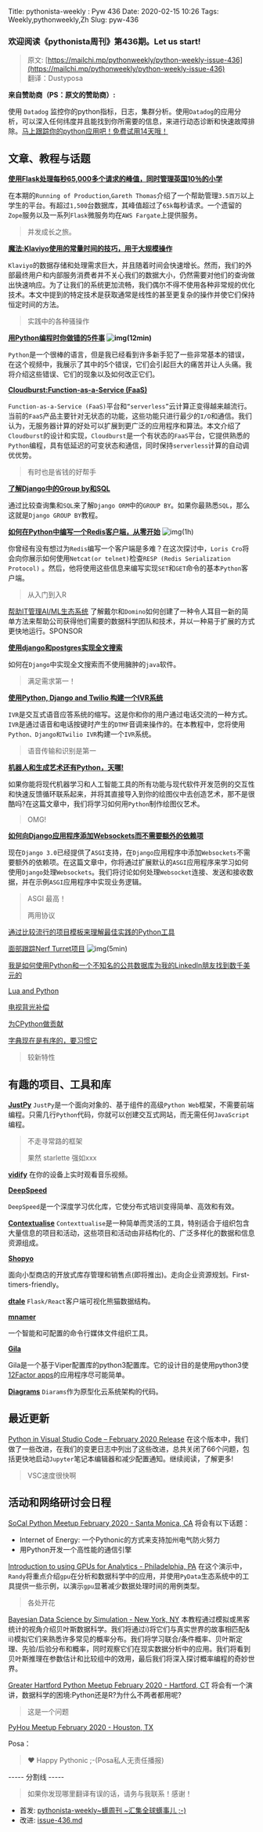 Title: pythonista-weekly : Pyw 436
Date: 2020-02-15 10:26
Tags: Weekly,pythonweekly,Zh 
Slug: pyw-436

### 欢迎阅读《pythonista周刊》第436期。Let us start!


>原文: [https://mailchi.mp/pythonweekly/python-weekly-issue-436](https://mailchi.mp/pythonweekly/python-weekly-issue-436)  
>翻译：Dustyposa

**来自赞助商（PS：原文的赞助商）:**

使用 `Datadog` 监控你的python指标，日志，集群分析。使用`Datadog`的应用分析，可以深入任何纬度并且能找到你所需要的信息，来进行动态诊断和快速故障排除。[马上跟踪你的python应用吧！免费试用14天哦！](https://www.datadoghq.com/dg/apm/python-troubleshooting/?utm_source=Advertisement&utm_medium=Advertisement&utm_campaign=PythonWeekly-Troubleshooting)


## 文章、教程与话题

**[使用Flask处理每秒65,000多个请求的峰值，同时管理英国10％的小学](https://runninginproduction.com/podcast/10-scholarpack-runs-10-percent-of-the-uks-primary-schools-and-gets-huge-traffic)**

在本期的`Running of Production`,`Gareth Thomas`介绍了一个帮助管理`3.5百万`以上学生的平台。有超过`1,500`台数据库，其峰值超过了`65k`每秒请求。一个遗留的`Zope`服务以及一系列`Flask`微服务均在`AWS Fargate`上提供服务。

> 并发成长之旅。

**[魔法:Klaviyo使用的常量时间的技巧，用于大规模操作](https://t.co/l5c5QlApa5)**

`Klaviyo`的数据存储和处理需求巨大，并且随着时间会快速增长。然而，我们的外部最终用户和内部服务消费者并不关心我们的数据大小，仍然需要对他们的查询做出快速响应。为了让我们的系统更加流畅，我们偶尔不得不使用各种非常规的优化技术。本文中提到的特定技术是获取通常是线性的甚至更复杂的操作并使它们保持恒定时间的方法。

> 实践中的各种骚操作

**[用Python编程时你做错的5件事](https://www.youtube.com/watch?v=fMRzuwlqfzs) ![img](https://gallery.mailchimp.com/e2e180baf855ac797ef407fc7/images/8def3887-e9e9-4a48-95e0-74045a6a23fc.png)(12min)**

`Python`是一个很棒的语言，但是我已经看到许多新手犯了一些非常基本的错误，在这个视频中，我展示了其中的5个错误，它们会引起巨大的痛苦并让人头痛。我将介绍这些错误、它们的现象以及如何改正它们。



**[Cloudburst:Function-as-a-Service (FaaS)](https://arxiv.org/pdf/2001.04592.pdf)**

`Function-as-a-Service (FaaS)`平台和`“serverless”`云计算正变得越来越流行。当前的`FaaS`产品主要针对无状态的功能，这些功能只进行最少的`I/O`和通信。我们认为，无服务器计算的好处可以扩展到更广泛的应用程序和算法。本文介绍了`Cloudburst`的设计和实现，`Cloudburst`是一个有状态的`FaaS`平台，它提供熟悉的`Python`编程，具有低延迟的可变状态和通信，同时保持`serverless`计算的自动调优优势。

> 有时也是省钱的好帮手

**[了解Django中的Group by和SQL](https://hakibenita.com/django-group-by-sql)**

通过比较查询集和`SQL`来了解`Django ORM`中的`GROUP BY`。如果你最熟悉`SQL`，那么这就是`Django GROUP BY`教程。

**[如何在Python中编写一个Redis客户端，从零开始](https://youtu.be/C5KkQUKhc_4?t=325)** ![img](https://gallery.mailchimp.com/e2e180baf855ac797ef407fc7/images/8def3887-e9e9-4a48-95e0-74045a6a23fc.png)(1h)

你曾经有没有想过为`Redis`编写一个客户端是多难？在这次探讨中，`Loris Cro`将会向你展示如何使用`Netcat(or telnet)`检查`RESP (Redis Serialization Protocol)`  。然后，他将使用这些信息来编写实现`SET`和`GET`命令的基本`Python`客户端。

> 从入门到入R

[帮助IT管理AI/ML生态系统](https://hubs.ly/H0mGnnr0)
了解戴尔和`Domino`如何创建了一种令人耳目一新的简单方法来帮助公司获得他们需要的数据科学团队和技术，并以一种易于扩展的方式更快地运行。SPONSOR





**[使用django和postgres实现全文搜索](http://voorloopnul.com/blog/full-text-search-with-django-and-postgres/)**

如何在`Django`中实现全文搜索而不使用臃肿的`java`软件。

> 满足需求第一！



**[使用Python, Django and Twilio 构建一个IVR系统](https://www.twilio.com/blog/building-interactive-voice-response-ivr-system-python-django-twilio)**

`IVR`是交互式语音应答系统的缩写。这是你和你的用户通过电话交流的一种方式。`IVR`是通过语音和电话按键时产生的`DTMF`音调来操作的。在本教程中，您将使用`Python、Django和Twilio IVR`构建一个`IVR`系统。

> 语音传输和识别是第一



**[机器人和生成艺术还有Python，天哪!](https://www.generativehut.com/post/robots-and-generative-art-and-python-oh-my)**

如果你能将现代机器学习和人工智能工具的所有功能与现代软件开发范例的交互性和快速反馈循环联系起来，并将其直接导入到你的绘图仪中去创造艺术，那不是很酷吗?在这篇文章中，我们将学习如何用`Python`制作绘图仪艺术。

> OMG!

**[如何向Django应用程序添加Websockets而不需要额外的依赖项](https://jaydenwindle.com/writing/django-websockets-zero-dependencies/)**

现在`Django 3.0`已经提供了`ASGI`支持，在`Django`应用程序中添加`Websockets`不需要额外的依赖项。在这篇文章中，你将通过扩展默认的`ASGI`应用程序来学习如何使用`Django`处理`Websockets`。我们将讨论如何处理`Websocket`连接、发送和接收数据，并在示例`ASGI`应用程序中实现业务逻辑。

> ASGI 最高！
>
> 两用协议

[通过比较流行的项目模板来理解最佳实践的Python工具](https://t.co/OnTsVcUDAt)

[面部跟踪Nerf Turret项目](https://www.youtube.com/watch?v=cy3QToyba4s) ![img](https://gallery.mailchimp.com/e2e180baf855ac797ef407fc7/images/8def3887-e9e9-4a48-95e0-74045a6a23fc.png)(5min)

[我是如何使用Python和一个不知名的公共数据库为我的LinkedIn朋友找到数千美元的](https://t.co/TIKFlBD8VP)

[Lua and Python](https://lwn.net/SubscriberLink/812122/bd245e8bd1018885/)

[电视背光补偿](http://www.lofibucket.com/articles/tv_backlight_compensation.html)

[为CPython做贡献](https://paper.dropbox.com/doc/Contributing-to-CPython--AuCcNnGQvvrN0p0G89TMUSy1Ag-JlgnduI6kw9MJIaGPpN9G)

[字典现在是有序的，要习惯它](https://softwaremaniacs.org/blog/2020/02/05/dicts-ordered/en/)

> 较新特性

## 有趣的项目、工具和库

**[JustPy](https://justpy.io/)** 
`JustPy`是一个面向对象的、基于组件的高级`Python Web`框架，不需要前端编程。只需几行`Python`代码，你就可以创建交互式网站，而无需任何`JavaScript`编程。

> 不走寻常路的框架
>
> 果然 starlette 强如xxx

**[vidify](https://github.com/vidify/vidify)**
在你的设备上实时观看音乐视频。

**[DeepSpeed](https://github.com/microsoft/DeepSpeed)** 

`DeepSpeed`是一个深度学习优化库，它使分布式培训变得简单、高效和有效。

**[Contextualise](https://github.com/brettkromkamp/contextualise)**
`Contexttualise`是一种简单而灵活的工具，特别适合于组织包含大量信息的项目和活动，这些项目和活动由非结构化的、广泛多样化的数据和信息资源组成。

**[Shopyo](https://github.com/Abdur-rahmaanJ/shopyo)**

面向小型商店的开放式库存管理和销售点(即将推出)。走向企业资源规划。First-timers-friendly。



**[dtale](https://github.com/man-group/dtale)**
`Flask/React`客户端可视化熊猫数据结构。

**[mnamer](https://github.com/jkwill87/mnamer)**

一个智能和可配置的命令行媒体文件组织工具。



**[Gila](https://gila.readthedocs.io/en/latest/)** 

Gila是一个基于Viper配置库的python3配置库。它的设计目的是使用python3使[12Factor apps](https://12factor.net/)的应用程序尽可能简单。



**[Diagrams](https://github.com/mingrammer/diagrams)**
`Diarams`作为原型化云系统架构的代码。

## 最近更新

[Python in Visual Studio Code – February 2020 Release](https://devblogs.microsoft.com/python/python-in-visual-studio-code-february-2020-release/)
在这个版本中，我们做了一些改进，在我们的变更日志中列出了这些改进，总共关闭了66个问题，包括更快地启动`Jupyter`笔记本编辑器和减少配置通知。继续阅读，了解更多!

> VSC速度很快啊

## 活动和网络研讨会日程

[SoCal Python Meetup February 2020 - Santa Monica, CA](https://www.meetup.com/socalpython/events/268345566/)
将会有以下话题：

- Internet of Energy: 一个Pythonic的方式来支持加州电气防火努力
- 用Python开发一个高性能的通信引擎

[Introduction to using GPUs for Analytics - Philadelphia, PA](https://www.meetup.com/PyData-PHL/events/268253667/)
在这个演示中，`Randy`将重点介绍`gpu`在分析和数据科学中的应用，并使用`PyData`生态系统中的工具提供一些示例，以演示`gpu`显著减少数据处理时间的用例类型。

> 各处开花

[Bayesian Data Science by Simulation - New York, NY](https://www.meetup.com/nyc-uads/events/268293679/)
本教程通过模拟或黑客统计的视角介绍贝叶斯数据科学。我们将通过i)将它们与真实世界的故事相匹配& ii)模拟它们来熟悉许多常见的概率分布。我们将学习联合/条件概率、贝叶斯定理、先验/后验分布和概率，同时观察它们在现实数据分析中的应用。我们将看到贝叶斯推理在参数估计和比较组中的效用，最后我们将深入探讨概率编程的奇妙世界。



[Greater Hartford Python Meetup February 2020 - Hartford, CT](https://www.meetup.com/greaterhartfordpython/events/268256638/)
将会有一个演讲，数据科学的困境:Python还是R?为什么不两者都用呢?

> 这是一个问题

[PyHou Meetup February 2020 - Houston, TX](https://www.meetup.com/python-14/events/ndcfkrybcdbxb/)



Posa：

> ❤️ Happy Pythonic ;-(Posa私人无责任播报)  





----- 分割线 -----

> 如果你发现哪里翻译有误的话，请务与我联系！感谢！
>




- 首发: [pythonista-weekly~蠎周刊 ~汇集全球蠎事儿 ;-)](http://weekly.pychina.org/python-weekly/pyw-436.html)
- 改进: [issue-436.md](https://github.com/PyChina/weekly/blob/master/content/python-weekly/issue%23436.md)


